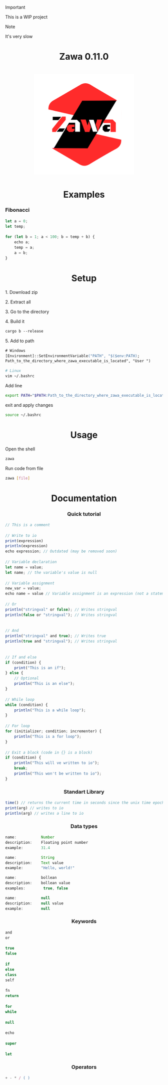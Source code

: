 > [!IMPORTANT]  
> This is a WIP project

> [!NOTE]  
> It's very slow


<h1 align="center">
    Zawa 0.11.0
</h1>

<h1 align="center">
  <img src="zawa_logo.svg" alt="Zawa Logo" style="height: 320px;">
</h1>

<h1 align="center">
    Examples
</h1>

<h3 align="left">
    Fibonacci
</h3>

```js
let a = 0;
let temp;

for (let b = 1; a < 100; b = temp + b) {
    echo a;
    temp = a;
    a = b;
}
```

<h1 align="center">
    Setup
</h1>

<p align="left">
    1. Download zip
</p>

<p align="left">
    2. Extract all
</p>

<p align="left">
    3. Go to the directory
</p>

<p align="left">
    4. Build it
</p>

```ps
cargo b --release
```

<p align="left">
    5. Add to path
</p>

```ps
# Windows
[Environment]::SetEnvironmentVariable("PATH", "$($env:PATH);
Path_to_the_directory_where_zawa_executable_is_located", "User ")
```

```bash
# Linux
vim ~/.bashrc
```
Add line
```bash
export PATH="$PATH:Path_to_the_directory_where_zawa_executable_is_located"
```
exit and apply changes
```bash
source ~/.bashrc
```

<h1 align="center">
    Usage
</h1>

<p align="left">
    Open the shell
</p>

```bash
zawa
```

<p align="left">
    Run code from file
</p>

```bash
zawa [file]
```

<h1 align="center">
    Documentation
</h1>

<h3 align="center">
    Quick tutorial
</h1>

```js
// This is a comment

// Write to io
print(expression)
println(expression)
echo expression; // Outdated (may be removed soon)

// Variable declaration
let name = value;
let name; // the variable's value is null

// Variable assignment
new_var = value;
echo name = value // Variable assignment is an expression (not a statement). It returns the new value

// Or
println("stringval" or false); // Writes stringval
println(false or "stringval"); // Writes stringval


// And
println("stringval" and true); // Writes true
println(true and "stringval"); // Writes stringval


// If and else
if (condition) {
    print("This is an if");
} else {
    // Optional
    println("This is an else");
}

// While loop
while (condition) {
    println("This is a while loop");
}

// For loop
for (initializer; condition; incrementer) {
    println("This is a for loop");
}

// Exit a block (code in {} is a block)
if (condition) {
    println("This will ve written to io");
    break;
    println("This won't be written to io");
}
```

<h3 align="center">
    Standart Library
</h3>

```js
time() // returns the current time in seconds since the unix time epoch
print(arg) // writes to io
println(arg) // writes a line to io
```

<h3 align="center">
    Data types
</h3>

```js
name:           Number
description:    Floating point number
example:        31.4
```

```js
name:           String
description:    Text value
example:        "Hello, world!"
```

```js
name:           bollean
description:    bollean value
examples:        true, false
```

```js
name:           null
description:    null value
example:        null
```

<h3 align="center">
    Keywords
</h3>

```js
and
or

true
false

if
else
class
self

fn
return

for
while

null

echo

super

let
```

<h3 align="center">
    Operators
</h3>

```js
+ - * / ( )
```
